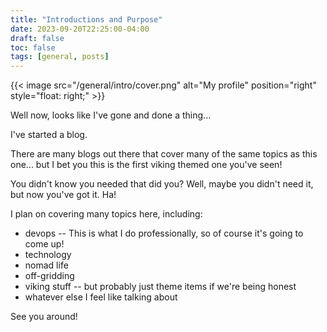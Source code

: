 ```yaml
---
title: "Introductions and Purpose"
date: 2023-09-20T22:25:00-04:00
draft: false
toc: false
tags: [general, posts]
---
```


{{< image src="/general/intro/cover.png" alt="My profile" position="right" style="float: right;" >}}

Well now, looks like I've gone and done a thing...

I've started a blog.

There are many blogs out there that cover many of the same topics as this one... but I bet you this is the first viking themed one you've seen!

You didn't know you needed that did you? Well, maybe you didn't need it, but now you've got it. Ha!

I plan on covering many topics here, including:

- devops -- This is what I do professionally, so of course it's going to come up!
- technology
- nomad life
- off-gridding
- viking stuff -- but probably just theme items if we're being honest
- whatever else I feel like talking about

See you around!
